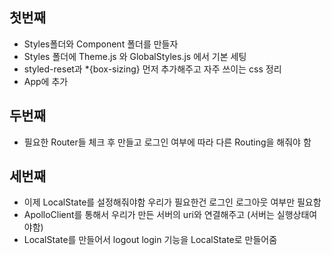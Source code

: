 ## 첫번째

- Styles폴더와 Component 폴더를 만들자
- Styles 폴더에 Theme.js 와 GlobalStyles.js 에서 기본 세팅
- styled-reset과 \*{box-sizing} 먼저 추가해주고 자주 쓰이는 css 정리
- App에 추가

## 두번째

- 필요한 Router들 체크 후 만들고 로그인 여부에 따라 다른 Routing을 해줘야 함

## 세번째

- 이제 LocalState를 설정해줘야함 우리가 필요한건 로그인 로그아웃 여부만 필요함
- ApolloClient를 통해서 우리가 만든 서버의 uri와 연결해주고 (서버는 실행상태여야함)
- LocalState를 만들어서 logout login 기능을 LocalState로 만들어줌
